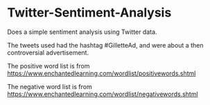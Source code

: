 # Twitter-Sentiment-Analysis
Does a simple sentiment analysis using Twitter data.

The tweets used had the hashtag #GilletteAd, and were about a then controversial advertisement.   

The positive word list is from https://www.enchantedlearning.com/wordlist/positivewords.shtml

The negative word list is from https://www.enchantedlearning.com/wordlist/negativewords.shtml

